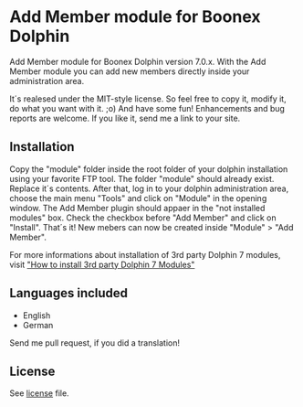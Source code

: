 Add Member module for Boonex Dolphin
===

Add Member module for Boonex Dolphin version 7.0.x. With the Add Member module you can add new members directly inside your administration area.

It´s realesed under the MIT-style license. So feel free to copy it, modify it, do what you want with it. ;o)
And have some fun! Enhancements and bug reports are welcome. If you like it, send me a link to your site.



Installation
---

Copy the "module" folder inside the root folder of your dolphin installation using your favorite FTP tool. The folder "module" should already exist. Replace it´s contents.
After that, log in to your dolphin administration area, choose the main menu "Tools" and click on "Module" in the opening window.
The Add Member plugin should appaer in the "not installed modules" box. Check the checkbox before "Add Member" and click on "Install". That´s it!
New mebers can now be created inside "Module" > "Add Member".


For more informations about installation of 3rd party Dolphin 7 modules, visit ["How to install 3rd party Dolphin 7 Modules"](http://www.boonex.com/trac/dolphin/wiki/TutorialHowToInstallThirdPartyDolphinModules)



Languages included
---

* English
* German


Send me pull request, if you did a translation!



License
---

See [license](https://github.com/SunboX/Add-Member-for-Boonex-Dolphin/blob/master/license) file.